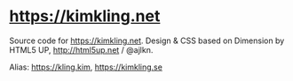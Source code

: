 # https://kimkling.net

Source code for https://kimkling.net. Design & CSS based on Dimension by HTML5 UP, http://html5up.net / @ajlkn.

Alias: https://kling.kim, https://kimkling.se
